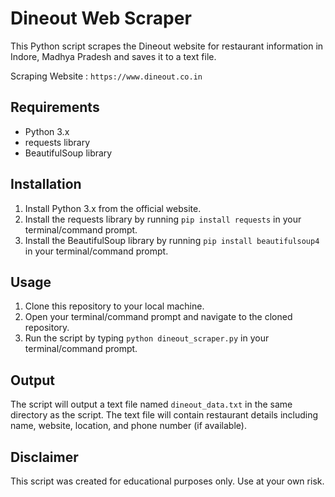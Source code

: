 # Dineout Web Scraper

This Python script scrapes the Dineout website for restaurant information in Indore, Madhya Pradesh and saves it to a text file.

Scraping Website : `https://www.dineout.co.in`

## Requirements

- Python 3.x
- requests library
- BeautifulSoup library

## Installation

1. Install Python 3.x from the official website.
2. Install the requests library by running `pip install requests` in your terminal/command prompt.
3. Install the BeautifulSoup library by running `pip install beautifulsoup4` in your terminal/command prompt.

## Usage

1. Clone this repository to your local machine.
2. Open your terminal/command prompt and navigate to the cloned repository.
3. Run the script by typing `python dineout_scraper.py` in your terminal/command prompt.

## Output

The script will output a text file named `dineout_data.txt` in the same directory as the script. The text file will contain restaurant details including name, website, location, and phone number (if available).

## Disclaimer

This script was created for educational purposes only. Use at your own risk.
